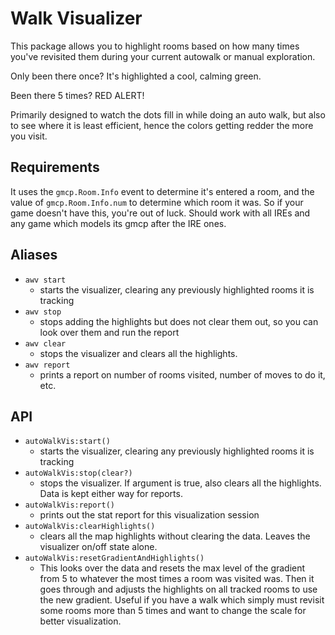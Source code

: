 # Walk Visualizer

This package allows you to highlight rooms based on how many times you've revisited them during your current autowalk or manual exploration.

Only been there once? It's highlighted a cool, calming green.

Been there 5 times? RED ALERT!

Primarily designed to watch the dots fill in while doing an auto walk, but also to see where it is least efficient, hence the colors getting redder the more you visit.

## Requirements

It uses the `gmcp.Room.Info` event to determine it's entered a room, and the value of `gmcp.Room.Info.num` to determine which room it was. So if your game doesn't have this, you're out of luck. Should work with all IREs and any game which models its gmcp after the IRE ones.

## Aliases

* `awv start`
  * starts the visualizer, clearing any previously highlighted rooms it is tracking
* `awv stop`
  * stops adding the highlights but does not clear them out, so you can look over them and run the report
* `awv clear`
  * stops the visualizer and clears all the highlights.
* `awv report`
  * prints a report on number of rooms visited, number of moves to do it, etc.

## API

* `autoWalkVis:start()`
  * starts the visualizer, clearing any previously highlighted rooms it is tracking
* `autoWalkVis:stop(clear?)`
  * stops the visualizer. If argument is true, also clears all the highlights. Data is kept either way for reports.
* `autoWalkVis:report()`
  * prints out the stat report for this visualization session
* `autoWalkVis:clearHighlights()`
  * clears all the map highlights without clearing the data. Leaves the visualizer on/off state alone.
* `autoWalkVis:resetGradientAndHighlights()`
  * This looks over the data and resets the max level of the gradient from 5 to whatever the most times a room was visited was. Then it goes through and adjusts the highlights on all tracked rooms to use the new gradient. Useful if you have a walk which simply must revisit some rooms more than 5 times and want to change the scale for better visualization.
